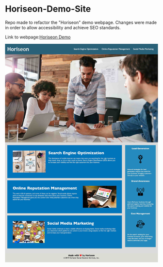 # Horiseon-Demo-Site
Repo made to refactor the "Horiseon" demo webpage. Changes were made in order to allow accessibility and achieve SEO standards.

Link to webpage:[Horiseon Demo](https://mayo-mm.github.io/Horiseon-Demo-Site/)

![image](./assets/images/Horiseon-Web-Strategies.jpg)
